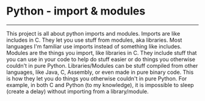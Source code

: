 # Python - import & modules

---
This project is all about python imports and modules.
Imports are like includes in C. They let you use stuff from modules, aka libraries.
Most languages I'm familiar use imports instead of something like includes.
Modules are the things you import, like libraries in C. They include stuff that you
can use in your code to help do stuff easier or do things you otherwise couldn't in pure Python.
Libraries/Modules can be stuff compiled from other languages, like Java, C, Assembly, or even made in pure binary code.
This is how they let you do things you otherwise couldn't in pure Python.
For example, in both C and Python (to my knowledge), it is impossible to sleep (create a delay)
without importing from a library/module.
